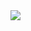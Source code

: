 <div>
    <a href="https://github.com/BrunodaSilvaBelo">
        <img align="center" src="https://github-readme-stats.vercel.app/api?username=BrunodaSilvaBelo&count_private=true&theme=github_dark&show_icons=true" />
 

